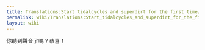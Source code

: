 ```yaml
---
title: Translations:Start tidalcycles and superdirt for the first time/13/zh-tw
permalink: wiki/Translations:Start_tidalcycles_and_superdirt_for_the_first_time/13/zh-tw/
layout: wiki
---
```


你聽到聲音了嗎？恭喜！
